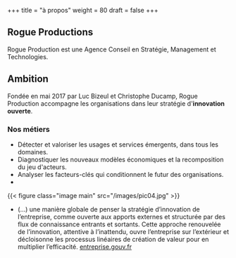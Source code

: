 +++
title = "à propos"
weight = 80
draft = false
+++


## Rogue Productions 

Rogue Production est une Agence Conseil en Stratégie, Management et Technologies.
 

## Ambition   

Fondée en mai 2017 par Luc Bizeul et Christophe Ducamp, Rogue Production accompagne les organisations dans leur stratégie d'**innovation ouverte**.

### Nos métiers 
- Détecter et valoriser les usages et services émergents, dans tous les domaines. 
- Diagnostiquer les nouveaux modèles économiques et la recomposition du jeu d'acteurs. 
- Analyser les facteurs-clés qui conditionnent le futur des organisations.
- 
{{< figure class="image main" src="/images/pic04.jpg" >}}



* (...) une manière globale de penser la stratégie d’innovation de l’entreprise, comme ouverte aux apports externes et structurée par des flux de connaissance entrants et sortants. Cette approche renouvelée de l’innovation, attentive à l’inattendu, ouvre l’entreprise sur l’extérieur et décloisonne les processus linéaires de création de valeur pour en multiplier l’efficacité. [entreprise.gouv.fr](http://www.entreprises.gouv.fr/innovation-ouverte)